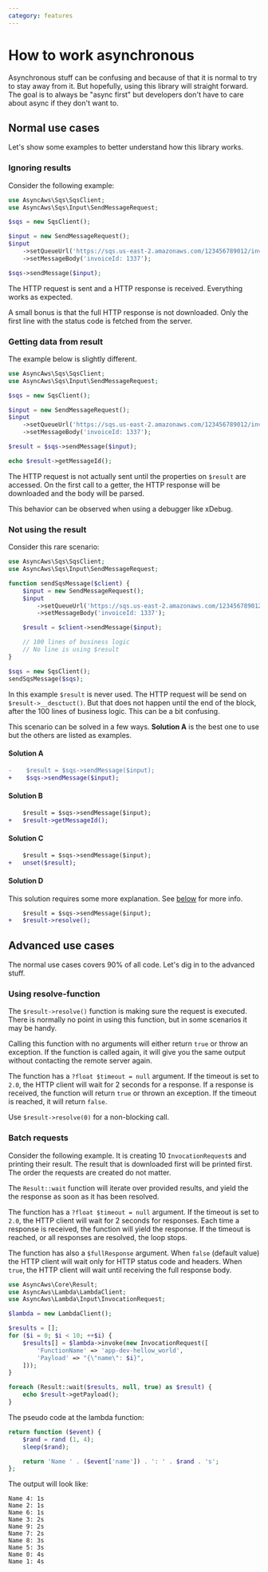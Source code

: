 ```yaml
---
category: features
---
```


# How to work asynchronous

Asynchronous stuff can be confusing and because of that it is normal to try to stay
away from it. But hopefully, using this library will straight forward. The goal is
to always be "async first" but developers don't have to care about async if they
don't want to.

## Normal use cases

Let's show some examples to better understand how this library works.

### Ignoring results

Consider the following example:

```php
use AsyncAws\Sqs\SqsClient;
use AsyncAws\Sqs\Input\SendMessageRequest;

$sqs = new SqsClient();

$input = new SendMessageRequest();
$input
    ->setQueueUrl('https://sqs.us-east-2.amazonaws.com/123456789012/invoice')
    ->setMessageBody('invoiceId: 1337');

$sqs->sendMessage($input);
```

The HTTP request is sent and a HTTP response is received. Everything works as expected.

A small bonus is that the full HTTP response is not downloaded. Only the first line
with the status code is fetched from the server.

### Getting data from result

The example below is slightly different.

```php
use AsyncAws\Sqs\SqsClient;
use AsyncAws\Sqs\Input\SendMessageRequest;

$sqs = new SqsClient();

$input = new SendMessageRequest();
$input
    ->setQueueUrl('https://sqs.us-east-2.amazonaws.com/123456789012/invoice')
    ->setMessageBody('invoiceId: 1337');

$result = $sqs->sendMessage($input);

echo $result->getMessageId();
```

The HTTP request is not actually sent until the properties on `$result` are accessed.
On the first call to a getter, the HTTP response will be downloaded and the body
will be parsed.

This behavior can be observed when using a debugger like xDebug.

### Not using the result

Consider this rare scenario:

```php
use AsyncAws\Sqs\SqsClient;
use AsyncAws\Sqs\Input\SendMessageRequest;

function sendSqsMessage($client) {
    $input = new SendMessageRequest();
    $input
        ->setQueueUrl('https://sqs.us-east-2.amazonaws.com/123456789012/invoice')
        ->setMessageBody('invoiceId: 1337');

    $result = $client->sendMessage($input);

    // 100 lines of business logic
    // No line is using $result
}

$sqs = new SqsClient();
sendSqsMessage($sqs);
```

In this example `$result` is never used. The HTTP request will be send on `$result->__desctuct()`.
But that does not happen until the end of the block, after the 100 lines of business
logic. This can be a bit confusing.

This scenario can be solved in a few ways. **Solution A** is the best one to use but
the others are listed as examples.

#### Solution A

```diff
-    $result = $sqs->sendMessage($input);
+    $sqs->sendMessage($input);
```

#### Solution B

```diff
    $result = $sqs->sendMessage($input);
+   $result->getMessageId();
```

#### Solution C

```diff
    $result = $sqs->sendMessage($input);
+   unset($result);
```

#### Solution D

This solution requires some more explanation. See [below](#using-resolve-function)
for more info.

```diff
    $result = $sqs->sendMessage($input);
+   $result->resolve();
```

## Advanced use cases

The normal use cases covers 90% of all code. Let's dig in to the advanced stuff.

### Using resolve-function

The `$result->resolve()` function is making sure the request is executed. There is
normally no point in using this function, but in some scenarios it may be handy.

Calling this function with no arguments will either return `true` or throw an exception.
If the function is called again, it will give you the same output without contacting
the remote server again.

The function has a `?float $timeout = null` argument. If the timeout is set to
`2.0`, the HTTP client will wait for 2 seconds for a response. If a response is received,
the function will return `true` or thrown an exception. If the timeout is reached,
it will return `false`.

Use `$result->resolve(0)` for a non-blocking call.

### Batch requests

Consider the following example. It is creating 10 `InvocationRequest`s and printing
their result. The result that is downloaded first will be printed first. The order
the requests are created do not matter.

The `Result::wait` function will iterate over provided results, and yield
the the response as soon as it has been resolved.

The function has a `?float $timeout = null` argument. If the timeout is set to
`2.0`, the HTTP client will wait for 2 seconds for responses. Each time a response
is received, the function will yield the response. If the timeout is reached, or
all responses are resolved, the loop stops.

The function has also a `$fullResponse` argument. When `false` (default value)
the HTTP client will wait only for HTTP status code and headers. When `true`,
the HTTP client will wait until receiving the full response body.

```php
use AsyncAws\Core\Result;
use AsyncAws\Lambda\LambdaClient;
use AsyncAws\Lambda\Input\InvocationRequest;

$lambda = new LambdaClient();

$results = [];
for ($i = 0; $i < 10; ++$i) {
    $results[] = $lambda->invoke(new InvocationRequest([
        'FunctionName' => 'app-dev-hellow_world',
        'Payload' => "{\"name\": $i}",
    ]));
}

foreach (Result::wait($results, null, true) as $result) {
    echo $result->getPayload();
}
```

The pseudo code at the lambda function:

```php
return function ($event) {
    $rand = rand (1, 4);
    sleep($rand);

    return 'Name ' . ($event['name']) . ': ' . $rand . 's';
};
```

The output will look like:

```text
Name 4: 1s
Name 2: 1s
Name 6: 1s
Name 3: 2s
Name 9: 2s
Name 7: 2s
Name 8: 3s
Name 5: 3s
Name 0: 4s
Name 1: 4s
```
